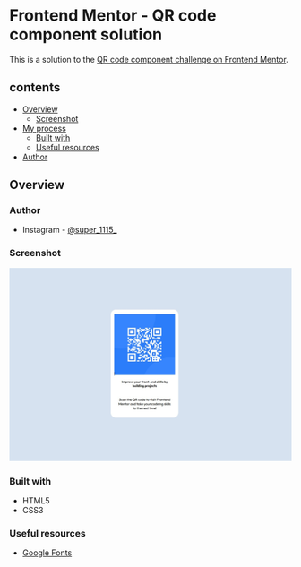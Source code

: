 # Frontend Mentor - QR code component solution

This is a solution to the [QR code component challenge on Frontend Mentor](https://www.frontendmentor.io/challenges/qr-code-component-iux_sIO_H).

## contents

- [Overview](#overview)
  - [Screenshot](#screenshot)
- [My process](#my-process)
  - [Built with](#built-with)
  - [Useful resources](#useful-resources)
- [Author](#author)




## Overview

### Author

- Instagram - [@super_1115_](https://www.instagram.com/super_1115_/)
### Screenshot

![](./screenshot.jpg)


### Built with

- HTML5
- CSS3

### Useful resources

- [Google Fonts](https://fonts.google.com/)


